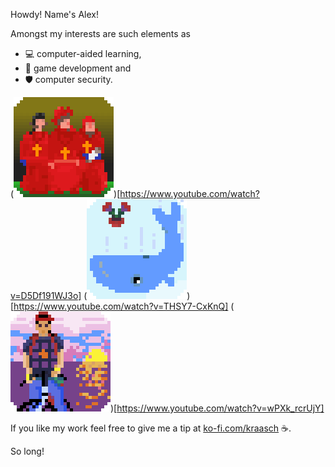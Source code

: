 
Howdy! Name's Alex!

Amongst my interests are such elements as 

 - 💻 computer-aided learning,
 - 🎲 game development and
 - 🛡️ computer security.

(![NobodyExpects](./data/spanish-inq_v00.gif 'Spanish Inq.'))[https://www.youtube.com/watch?v=D5Df191WJ3o]
(![FourtyTwo](./data/whale+petunia_v00.gif 'Whale and Petunia'))[https://www.youtube.com/watch?v=THSY7-CxKnQ]
(![Kintaro](./data/kintaro_v00.gif 'Kintaro Oe'))[https://www.youtube.com/watch?v=wPXk_rcrUjY]

If you like my work feel free to give me a tip at [ko-fi.com/kraasch](https://ko-fi.com/kraasch) ☕.

So long!
